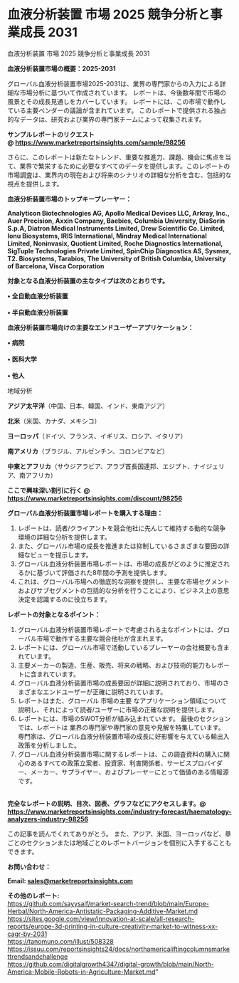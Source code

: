 # 血液分析装置 市場 2025 競争分析と事業成長 2031
 血液分析装置 市場 2025 競争分析と事業成長 2031

<strong><b>血液分析装置市場の概要：2025-2031</b></strong>

グローバル血液分析装置市場2025-2031は、業界の専門家からの入力による詳細な市場分析に基づいて作成されています。 レポートは、今後数年間で市場の風景とその成長見通しをカバーしています。 レポートには、この市場で動作している主要ベンダーの議論が含まれています。 このレポートで提供される独占的なデータは、研究および業界の専門家チームによって収集されます。

<strong>サンプルレポートのリクエスト @ <a href=https://www.marketreportsinsights.com/sample/98256>https://www.marketreportsinsights.com/sample/98256</a></strong>

さらに、このレポートは新たなトレンド、重要な推進力、課題、機会に焦点を当て、業界で繁栄するために必要なすべてのデータを提供します。このレポートの市場調査は、業界内の現在および将来のシナリオの詳細な分析を含む、包括的な視点を提供します。

<strong>血液分析装置市場のトップキープレーヤー：</strong>

<strong>Analyticon Biotechnologies AG, Apollo Medical Devices LLC, Arkray, Inc., Auer Precision, Axxin Company, Baebies, Columbia University, DiaSorin S.p.A, Diatron Medical Instruments Limited, Drew Scientific Co. Limited, Ionu Biosystems, IRIS International, Mindray Medical International Limited, Noninvasix, Quotient Limited, Roche Diagnostics International, SigTuple Technologies Private Limited, SpinChip Diagnostics AS, Sysmex, T2. Biosystems, Tarabios, The University of British Columbia, University of Barcelona, Visca Corporation</strong>

<strong><b>対象となる血液分析装置の主なタイプは次のとおりです。</b></strong>

<strong>• 全自動血液分析装置<br><br>• 半自動血液分析装置</strong>

<strong><b>血液分析装置市場向けの主要なエンドユーザーアプリケーション：</b></strong>

<strong>• 病院<br><br>• 医科大学<br><br>• 他人</strong>

 地域分析

<strong><b>アジア太平洋</b></strong>（中国、日本、韓国、インド、東南アジア）

<strong><b>北米</b></strong>（米国、カナダ、メキシコ）

<strong><b>ヨーロッパ</b></strong>（ドイツ、フランス、イギリス、ロシア、イタリア）

<strong><b>南アメリカ</b></strong>（ブラジル、アルゼンチン、コロンビアなど）

<strong><b>中東とアフリカ</b></strong>（サウジアラビア、アラブ首長国連邦、エジプト、ナイジェリア、南アフリカ）

<strong>ここで興味深い割引に行く @ <a href=https://www.marketreportsinsights.com/discount/98256>https://www.marketreportsinsights.com/discount/98256</a></strong>

<strong><b>グローバル血液分析装置市場レポートを購入する理由：</b></strong>
<ol>
  <li>レポートは、読者/クライアントを競合他社に先んじて維持する動的な競争環境の詳細な分析を提供します。</li>
  <li>また、グローバル市場の成長を推進または抑制しているさまざまな要因の詳細なビューを提示します。</li>
  <li>グローバル血液分析装置市場レポートは、市場の成長がどのように推定されるかに基づいて評価された8年間の予測を提供します。</li>
  <li>これは、グローバル市場への徹底的な洞察を提供し、主要な市場セグメントおよびサブセグメントの包括的な分析を行うことにより、ビジネス上の意思決定を認識するのに役立ちます。</li>
</ol>
<strong><b>レポートの対象となるポイント：</b></strong>
<ol>
  <li>グローバル血液分析装置市場レポートで考慮される主なポイントには、グローバル市場で動作する主要な競合他社が含まれます。</li>
  <li>レポートには、グローバル市場で活動しているプレーヤーの会社概要も含まれています。</li>
  <li>主要メーカーの製造、生産、販売、将来の戦略、および技術的能力もレポートに含まれています。</li>
  <li>グローバル血液分析装置市場の成長要因が詳細に説明されており、市場のさまざまなエンドユーザーが正確に説明されています。</li>
  <li>レポートはまた、グローバル 市場の主要 なアプリケーション領域について説明し、それによって読者/ユーザーに市場の正確な説明を提供します。</li>
  <li>レポートには、市場のSWOT分析が組み込まれています。 最後のセクションでは、レポートは 業界の専門家や専門家の意見や見解を特集しています。 専門家は、グローバル血液分析装置市場の成長に好影響を与えている輸出入政策を分析しました。</li>
  <li>グローバル血液分析装置市場に関するレポートは、この調査資料の購入に関心のあるすべての政策立案者、投資家、利害関係者、サービスプロバイダー、メーカー、サプライヤー、およびプレーヤーにとって価値のある情報源です。</li>
</ol><br>
<strong>完全なレポートの説明、目次、図表、グラフなどにアクセスします。@ <a href=https://www.marketreportsinsights.com/industry-forecast/haematology-analyzers-industry-98256>https://www.marketreportsinsights.com/industry-forecast/haematology-analyzers-industry-98256</a></strong>

この記事を読んでくれてありがとう。 また、アジア、米国、ヨーロッパなど、章ごとのセクションまたは地域ごとのレポートバージョンを個別に入手することもできます。

<strong><b>お問い合わせ：</b></strong>

<strong>Email: </strong><a href=mailto:sales@marketreportsinsights.com><strong>sales@marketreportsinsights.com</strong></a>

<strong>その他のレポート:</strong>
<br>
<a href=https://github.com/sayysaif/market-search-trend/blob/main/Europe-Herbal/North-America-Antistatic-Packaging-Additive-Market.md>https://github.com/sayysaif/market-search-trend/blob/main/Europe-Herbal/North-America-Antistatic-Packaging-Additive-Market.md</a>
<br>
<a href=https://sites.google.com/view/innovation-at-scale/all-research-reports/europe-3d-printing-in-culture-creativity-market-to-witness-xx-cagr-by-2031>https://sites.google.com/view/innovation-at-scale/all-research-reports/europe-3d-printing-in-culture-creativity-market-to-witness-xx-cagr-by-2031</a>
<br>
<a href=https://tanomuno.com/illust/508328>https://tanomuno.com/illust/508328</a>
<br>
<a href=https://issuu.com/reportsinsights24/docs/northamericaliftingcolumnsmarkettrendsandchallenge>https://issuu.com/reportsinsights24/docs/northamericaliftingcolumnsmarkettrendsandchallenge</a>
<br>
<a href=https://github.com/digitalgrowth4347/digital-growth/blob/main/North-America-Mobile-Robots-in-Agriculture-Market.md>https://github.com/digitalgrowth4347/digital-growth/blob/main/North-America-Mobile-Robots-in-Agriculture-Market.md</a>"
